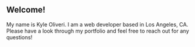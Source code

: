 ## Welcome!

My name is Kyle Oliveri. I am a web developer based in Los Angeles, CA. Please have a look through my portfolio and feel free to reach out for any questions!